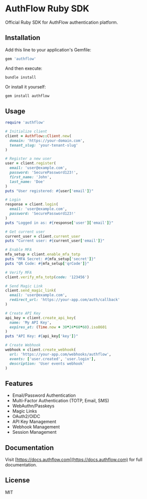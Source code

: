 # AuthFlow Ruby SDK

Official Ruby SDK for AuthFlow authentication platform.

## Installation

Add this line to your application's Gemfile:

```ruby
gem 'authflow'
```

And then execute:

```bash
bundle install
```

Or install it yourself:

```bash
gem install authflow
```

## Usage

```ruby
require 'authflow'

# Initialize client
client = Authflow::Client.new(
  domain: 'https://your-domain.com',
  tenant_slug: 'your-tenant-slug'
)

# Register a new user
user = client.register(
  email: 'user@example.com',
  password: 'SecurePassword123!',
  first_name: 'John',
  last_name: 'Doe'
)
puts "User registered: #{user['email']}"

# Login
response = client.login(
  email: 'user@example.com',
  password: 'SecurePassword123!'
)
puts "Logged in as: #{response['user']['email']}"

# Get current user
current_user = client.current_user
puts "Current user: #{current_user['email']}"

# Enable MFA
mfa_setup = client.enable_mfa_totp
puts "MFA Secret: #{mfa_setup['secret']}"
puts "QR Code: #{mfa_setup['qrCode']}"

# Verify MFA
client.verify_mfa_totp(code: '123456')

# Send Magic Link
client.send_magic_link(
  email: 'user@example.com',
  redirect_url: 'https://your-app.com/auth/callback'
)

# Create API Key
api_key = client.create_api_key(
  name: 'My API Key',
  expires_at: (Time.now + 30*24*60*60).iso8601
)
puts "API Key: #{api_key['key']}"

# Create Webhook
webhook = client.create_webhook(
  url: 'https://your-app.com/webhooks/authflow',
  events: ['user.created', 'user.login'],
  description: 'User events webhook'
)
```

## Features

- Email/Password Authentication
- Multi-Factor Authentication (TOTP, Email, SMS)
- WebAuthn/Passkeys
- Magic Links
- OAuth2/OIDC
- API Key Management
- Webhook Management
- Session Management

## Documentation

Visit [https://docs.authflow.com](https://docs.authflow.com) for full documentation.

## License

MIT
